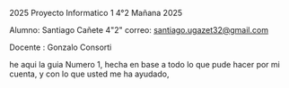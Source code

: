 2025 Proyecto Informatico 1
4°2 Mañana 2025

Alumno: Santiago Cañete 4"2"
correo: santiago.ugazet32@gmail.com

Docente : Gonzalo Consorti

he aqui la guia Numero 1, hecha en base a todo lo que pude hacer por mi cuenta, y con lo que usted me ha ayudado,
